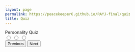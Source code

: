 ```yaml
---
layout: page
permalink: https://peacekeeper6.github.io/RAYJ-final/quiz
title: Quiz
---
```

<head>
    <title>Personality Quiz</title>
    <link href="https://fonts.googleapis.com/css?family=Roboto" rel="stylesheet">
</head>

<body>
    <div class="quiz-container">
        <div class="title">Personality Quiz</div>
        <div id="question" class="question"></div>
        <label class="option">
            <input type="radio" name="option" value="1" />
            <span class="option1"></span>
        </label>
        <label class="option">
            <input type="radio" name="option" value="2" />
            <span class="option2"></span>
        </label>
        <label class="option">
            <input type="radio" name="option" value="3" />
            <span class="option3"></span>
        </label>
        <!-- Buttons -->
        <div class="controls">
            <button class="previous">Previous</button>
            <button class="next">Next</button>
        </div>
    </div>
    <div class="result">
    </div>
</body>

<script>
    const questions = [
  {
    "question": "Age range?",
    "answer1": "under 18",
    "answer1Total": "1",
    "answer2": "18 - 30",
    "answer2Total": "2",
    "answer3": "over 30",
    "answer3Total": "3"
  },
  {
    "question": "I am very imaginative.",
    "answer1": "Agree",
    "answer1Total": "1",
    "answer2": "Neutral",
    "answer2Total": "2",
    "answer3": "Disagree",
    "answer3Total": "3"
  },
  {
    "question":
      "Select in which order you would value these \"Money, Love & Career",
    "answer1": "Love, Career, Money",
    "answer1Total": "1",
    "answer2": "Money, Career, Love",
    "answer2Total": "3",
    "answer3": "Career, Love, Money",
    "answer3Total": "2"
  },
  {
    "question": "Best Sentence to describe you?",
    "answer1": "You feel superior to other people.",
    "answer1Total": "3",
    "answer2": "You consider yourself more practical than creative.",
    "answer2Total": "2",
    "answer3":
      "Winning a debate matters less to you than making sure no one gets upset.",
    "answer3Total": "1"
  },
  {
    "question": "Which best describes your relationship with food",
    "answer1": "You tend to over-eat when you have company.",
    "answer1Total": "1",
    "answer2": "You tend to eat snacks secretly.",
    "answer2Total": "2",
    "answer3": "You prepare food and don\’t even look at the recipe.",
    "answer3Total": "3"
  },
  {
    "question":
      "You make plans with a friend and they cancel on you, what do you do?",
    "answer1":
      "Say \"whatever\" and plan a night that'll be GREAT so they don't cancel again.",
    "answer1Total": "3",
    "answer2": "Feel hurt because you were looking forward to tonight.",
    "answer2Total": "2",
    "answer3": "No problem, you kinda wanted to stay home anyway.",
    "answer3Total": "1"
  },
  {
    "question": "Which of the following colours do you like most?",
    "answer1": "Black",
    "answer1Total": "1",
    "answer2": "Yellow or light blue",
    "answer2Total": "2",
    "answer3": "Red or orange",
    "answer3Total": "3"
  }
]


let currentQuestion = 0;
let score = [];
let selectedAnswersData = [];
const totalQuestions =questions.length;

const container = document.querySelector('.quiz-container');
const questionEl = document.querySelector('.question');
const option1 = document.querySelector('.option1');
const option2 = document.querySelector('.option2');
const option3 = document.querySelector('.option3');
const nextButton = document.querySelector('.next');
const previousButton = document.querySelector('.previous');
const restartButton = document.querySelector('.restart');
const result = document.querySelector('.result');

//Function to generate question 
function generateQuestions (index) {
    //Select each question by passing it a particular index
    const question = questions[index];
    const option1Total = questions[index].answer1Total;
    const option2Total = questions[index].answer2Total;
    const option3Total = questions[index].answer3Total;
    //Populate html elements 
    questionEl.innerHTML = `${index + 1}. ${question.question}`
    option1.setAttribute('data-total', `${option1Total}`);
    option2.setAttribute('data-total', `${option2Total}`);
    option3.setAttribute('data-total', `${option3Total}`);
    option1.innerHTML = `${question.answer1}`
    option2.innerHTML = `${question.answer2}`
    option3.innerHTML = `${question.answer3}`
}


function loadNextQuestion () {
    const selectedOption = document.querySelector('input[type="radio"]:checked');
    //Check if there is a radio input checked
    if(!selectedOption) {
        alert('Please select your answer!');
        return;
    }
    //Get value of selected radio
    const answerScore = Number(selectedOption.nextElementSibling.getAttribute('data-total'));

    ////Add the answer score to the score array
    score.push(answerScore);

    selectedAnswersData.push()
    

    const totalScore = score.reduce((total, currentNum) => total + currentNum);

    //Finally we incement the current question number ( to be used as the index for each array)
    currentQuestion++;

        //once finished clear checked
        selectedOption.checked = false;
    //If quiz is on the final question
    if(currentQuestion == totalQuestions - 1) {
        nextButton.textContent = 'Finish';
    }
    //If the quiz is finished then we hide the questions container and show the results 
    if(currentQuestion == totalQuestions) {
        container.style.display = 'none';
        result.innerHTML =
         `<h1 class="final-score">Your score: ${totalScore}</h1>
         <div class="summary">
            <h1>Summary</h1>
            <p>Possible - Personality Traits, see below for a summary based on your results:</p>
            <p>15 - 21- You Need Help</p>
            <p>10 - 15 - Good Soul</p>
            <p>5 - 10 - Meh </p>
            <p>5 - Are You Even Real</p>
        </div>
        <button class="restart">Restart Quiz</button>
         `;
        return;
    }
    generateQuestions(currentQuestion);
}

//Function to load previous question
function loadPreviousQuestion() {
    //Decrement quentions index
    currentQuestion--;
    //remove last array value;
    score.pop();
    //Generate the question
    generateQuestions(currentQuestion);
}

//Fuction to reset and restart the quiz;
function restartQuiz(e) {
    if(e.target.matches('button')) {
    //reset array index and score
    currentQuestion = 0;
    score = [];
    //Reload quiz to the start
    location.reload();
    }

}


generateQuestions(currentQuestion);
nextButton.addEventListener('click', loadNextQuestion);
previousButton.addEventListener('click',loadPreviousQuestion);
result.addEventListener('click',restartQuiz);
</script>
